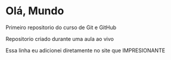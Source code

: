 # Olá, Mundo
 Primeiro repositorio do curso de Git e GitHub

 Repositorio criado durante uma aula ao vivo
 
 Essa linha eu adicionei diretamente no site que IMPRESIONANTE

